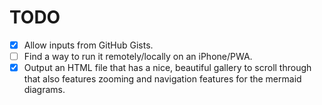 # TODO

- [x] Allow inputs from GitHub Gists.
- [ ] Find a way to run it remotely/locally on an iPhone/PWA.
- [x] Output an HTML file that has a nice, beautiful gallery to scroll through that also features zooming and navigation features for the mermaid diagrams.